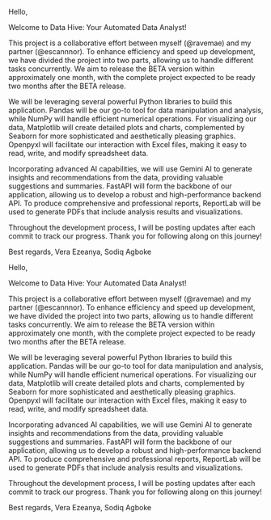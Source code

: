 Hello,

Welcome to Data Hive: Your Automated Data Analyst!

This project is a collaborative effort between myself (@ravemae) and my partner (@escannnor). To enhance efficiency and speed up development, we have divided the project into two parts, allowing us to handle different tasks concurrently. We aim to release the BETA version within approximately one month, with the complete project expected to be ready two months after the BETA release.

We will be leveraging several powerful Python libraries to build this application. Pandas will be our go-to tool for data manipulation and analysis, while NumPy will handle efficient numerical operations. For visualizing our data, Matplotlib will create detailed plots and charts, complemented by Seaborn for more sophisticated and aesthetically pleasing graphics. Openpyxl will facilitate our interaction with Excel files, making it easy to read, write, and modify spreadsheet data.

Incorporating advanced AI capabilities, we will use Gemini AI to generate insights and recommendations from the data, providing valuable suggestions and summaries. FastAPI will form the backbone of our application, allowing us to develop a robust and high-performance backend API. To produce comprehensive and professional reports, ReportLab will be used to generate PDFs that include analysis results and visualizations.

Throughout the development process, I will be posting updates after each commit to track our progress. Thank you for following along on this journey!

Best regards,
Vera Ezeanya, Sodiq Agboke

Hello,

Welcome to Data Hive: Your Automated Data Analyst!

This project is a collaborative effort between myself (@ravemae) and my partner (@escannnor). To enhance efficiency and speed up development, we have divided the project into two parts, allowing us to handle different tasks concurrently. We aim to release the BETA version within approximately one month, with the complete project expected to be ready two months after the BETA release.

We will be leveraging several powerful Python libraries to build this application. Pandas will be our go-to tool for data manipulation and analysis, while NumPy will handle efficient numerical operations. For visualizing our data, Matplotlib will create detailed plots and charts, complemented by Seaborn for more sophisticated and aesthetically pleasing graphics. Openpyxl will facilitate our interaction with Excel files, making it easy to read, write, and modify spreadsheet data.

Incorporating advanced AI capabilities, we will use Gemini AI to generate insights and recommendations from the data, providing valuable suggestions and summaries. FastAPI will form the backbone of our application, allowing us to develop a robust and high-performance backend API. To produce comprehensive and professional reports, ReportLab will be used to generate PDFs that include analysis results and visualizations.

Throughout the development process, I will be posting updates after each commit to track our progress. Thank you for following along on this journey!

Best regards, Vera Ezeanya, Sodiq Agboke
